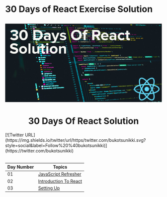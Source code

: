 # 30 Days of React Exercise Solution
![Banner image](image/banner.jpg)
----
<h1 align="center"> 30 Days Of React Solution</h1>
[![Twitter URL](https://img.shields.io/twitter/url/https/twitter.com/bukotsunikki.svg?style=social&label=Follow%20%40bukotsunikki)](https://twitter.com/bukotsunikki) <br>

<br>

| Day Number | Topics
|--- | ---|
|01 |[JavaScript Refresher](https://github.com/MelihKrts/30-Days-Of-React-Solution/tree/main/Day_01_Solution_(Javascript_Refresher))| 
|02  |[Introduction To React](https://github.com/MelihKrts/30-Days-Of-React-Solution/tree/main/Day_02_Introduction_To_React/Exercise_Solution)|
|03 | [Setting Up](https://github.com/MelihKrts/30-Days-Of-React-Solution/tree/main/Day_03_Setting_Up/)
